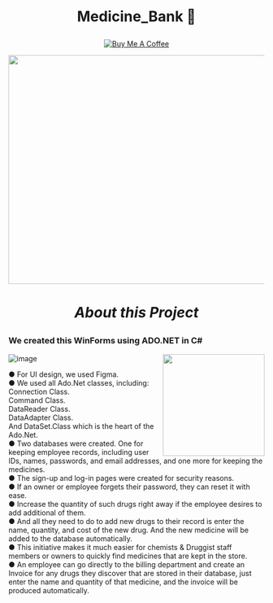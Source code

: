       
 # <p align="center">Medicine_Bank 🏥 </p>


<div align="center" > 
 
<a href="#" >[![Buy Me A Coffee](https://img.shields.io/open-vsx/stars/redhat/java?color=D8B024&label=buy%20me%20a%20coffee&style=plastic)](https://www.buymeacoffee.com/DebtanuKhanra)‎</a>
 
</div>

<img width="1000" height="450" src ="https://user-images.githubusercontent.com/102660203/190621601-122315bf-416a-4b69-8362-9928980ec10f.png" >

# <p align="center"> <i> About this Project </i></p>

### We created this WinForms using ADO.NET in C# 

<img align="right" height="200" width="200" src="https://user-images.githubusercontent.com/102660203/190623202-46cd0005-ebb7-4cd7-a138-662454e42bb8.png">


![image](https://user-images.githubusercontent.com/102660203/190622524-2af3fc19-95b7-494e-ac38-62062674a225.png)

● For UI design, we used Figma. <br>
● We used all Ado.Net classes, including:
Connection Class.<br>
Command Class.<br>
DataReader Class.<br>
DataAdapter Class.<br>
And DataSet.Class which is the heart of the Ado.Net. <br>
● Two databases were created. One for keeping employee records, including user IDs, names, passwords, and email addresses, and one more for keeping the medicines.<br>
● The sign-up and log-in pages were created for security reasons.<br>
● If an owner or employee forgets their password, they can reset it with ease.<br>
● Increase the quantity of such drugs right away if the employee desires to add additional of them.<br>
● And all they need to do to add new drugs to their record is enter the name, quantity, and cost of the new drug. And the new medicine will be added to the database automatically.<br>
● This initiative makes it much easier for chemists & Druggist staff members or owners to quickly find medicines that are kept in the store.<br>
● An employee can go directly to the billing department and create an Invoice for any drugs they discover that are stored in their database, just enter the name and quantity of that medicine, and the invoice will be produced automatically.<br>




